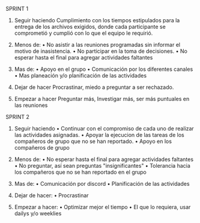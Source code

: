 
SPRINT 1
1.	Seguir haciendo 
Cumplimiento con los tiempos estipulados para la entrega de los archivos exigidos, donde cada participante se comprometió y cumplió con lo que el equipo le requirió.

2.	Menos de:
•	No asistir a las reuniones programadas sin informar el motivo de inasistencia.
•	No participar en la toma de decisiones.
•	No esperar hasta el final para agregar actividades faltantes

3.	Mas de:
•	Apoyo en el grupo
•	Comunicación por los diferentes canales 
•	Mas planeación y/o planificación de las actividades 

4.	Dejar de hacer 
Procrastinar, miedo a preguntar a ser rechazado.

5.	Empezar a hacer
Preguntar más, Investigar más, ser más puntuales en las reuniones

SPRINT 2
1. Seguir haciendo
•   Continuar con el compromiso de cada uno de realizar las actividades asignadas. 
•   Apoyar la ejecucion de las tareas de los compañeros de grupo que no se han reportado.
•	Apoyo en los compañeros de grupo

2. Menos de:
•   No esperar hasta el final para agregar actividades faltantes
•   No preguntar, así sean preguntas "insignificantes"
•   Tolerancia hacia los compañeros que no se han reportado en el grupo

3. Mas de: 
•  Comunicación por discord 
•  Planificación de las actividades

4. Dejar de hacer:
•   Procrastinar

5. Empezar a hacer:
•   Optimizar mejor el tiempo
•   El que lo requiera, usar dailys y/o weeklies

